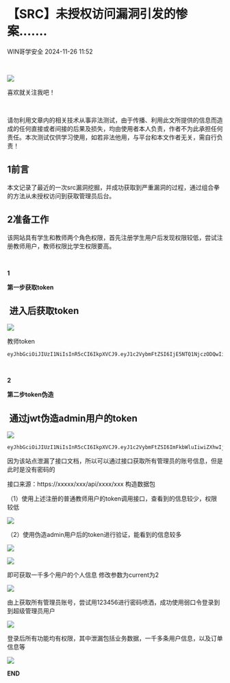 #  【SRC】未授权访问漏洞引发的惨案.......   
 WIN哥学安全   2024-11-26 11:52  
  
   
  
![](https://mmbiz.qpic.cn/mmbiz_png/nKibbsr7q5Uoic4HqaOR77KgQOr062ubgGR7k9HhTqwJWan2KibZRiczhxkEzyKMBGO4LQDicBMFMPcJgp3RI6ia8IzA/640?&random=0.3290816606122484&random=0.9517387405783253&random=0.43431524734947935&random=0.237828936192382&random=0.9537626908424166&random=0.6387630464803715&random=0.919847720603056 "")  
  
喜欢就关注我吧！  

				  
  
   
  
请勿利用文章内的相关技术从事非法测试，由于传播、利用此文所提供的信息而造成的任何直接或者间接的后果及损失，均由使用者本人负责，作者不为此承担任何责任。本次测试仅供学习使用，如若非法他用，与平台和本文作者无关，需自行负责！  
## 1前言  
  
本文记录了最近的一次src漏洞挖掘，并成功获取到严重漏洞的过程，通过组合拳的方法从未授权访问到获取管理员后台。  
## 2准备工作  
  
该网站具有学生和教师两个角色权限，首先注册学生用户后发现权限较低，尝试注册教师用户，教师权限比学生权限要高。  
  
   
  
**1**  
  
**第一步获取token**  

				  
##  进入后获取token  
  
![](https://mmbiz.qpic.cn/mmbiz_png/hcaMvQ2BB2zMuFMSHXkV7Ca3ajedakbOugVFrHEY9Ea29uXru05bpAvUPek1oSnpkzVEaX4TO22FpmklBAhn2Q/640?wx_fmt=png&from=appmsg&random=0.12474528322471956&random=0.22236825794021065&random=0.19238124719161798&random=0.7706401021068534&random=0.6331112738812275&random=0.07593278256944358&random=0.041370982055274785&random=0.6842279317928417 "")  
  
教师token  
```
eyJhbGciOiJIUzI1NiIsInR5cCI6IkpXVCJ9.eyJ1c2VybmFtZSI6IjE5NTQ1NjczODQwIiwiZXhwIjoxNzI0OTAwNDMzfQ.gOCnzTizCYxF0MKDt3NshtKPyWvd67AOUp9Wr0C7V34

```  
  
   
  
**2**  
  
**第二步token伪造**  

				  
##  通过jwt伪造admin用户的token  
  
![](https://mmbiz.qpic.cn/mmbiz_png/hcaMvQ2BB2zMuFMSHXkV7Ca3ajedakbOEr2j3vKasbILmtocMfko3ObdGCFbIVeZayLahNZ2pFzjlMFqw7fGRw/640?wx_fmt=png&from=appmsg&random=0.5126000284724266&random=0.9173590569038141&random=0.3418087461512138&random=0.7672650134423697&random=0.9650332229174015&random=0.7930317131646085&random=0.4649993023355512&random=0.7780990020327263 "")  
```
eyJhbGciOiJIUzI1NiIsInR5cCI6IkpXVCJ9.eyJ1c2VybmFtZSI6ImFkbWluIiwiZXhwIjoxNzI0ODk3MTgzfQ.nL7duNpjz0lId9kkYtViQCV_LnGAP9VXd6RGfsk0vtU
```  
  
因为该站点泄漏了接口文档，所以可以通过接口获取所有管理员的账号信息，但是此时是没有密码的  
  
接口来源：https://xxxxx/xxx/api/xxxx/xxx 构造数据包   
  
（1）使用上述注册的普通教师用户的token调用接口，查看到的信息较少，权限较低  
  
![](https://mmbiz.qpic.cn/mmbiz_png/hcaMvQ2BB2zMuFMSHXkV7Ca3ajedakbOQoUvBh1uLkGEHYVj8Re0dpdkic8G2ljAsC5ic7ibyVMF8xOdQcG1BjLOw/640?wx_fmt=png&from=appmsg&random=0.8753611430318766&random=0.263125606538674&random=0.4014590980825108&random=0.7565277519317741&random=0.5819198796078202&random=0.18975209114352642&random=0.9338199582772806&random=0.07498989628075647 "")  
  
（2）使用伪造admin用户后的token进行验证，能看到的信息较多  
  
![](https://mmbiz.qpic.cn/mmbiz_png/hcaMvQ2BB2zMuFMSHXkV7Ca3ajedakbOtdL9fooGm8ck5O7wzVtIGM0PgE4LKfKew7ZzIfE0dQausI5hdqIJjg/640?wx_fmt=png&from=appmsg&random=0.06544249687894999&random=0.36988901682598696&random=0.6620606892867515&random=0.9610748234122923&random=0.4539575687421733&random=0.09871159625415893&random=0.6008393773012317&random=0.0022504509072731604 "")  
  
![](https://mmbiz.qpic.cn/mmbiz_png/hcaMvQ2BB2zMuFMSHXkV7Ca3ajedakbOz4AlN06uAGyqZXLI86PoPFp6C4rr4q1YDjStyH8vFT8v8CCRjsEXGg/640?wx_fmt=png&from=appmsg&random=0.3658774706948489&random=0.186272286931372&random=0.0638241618515385&random=0.1727105507560205&random=0.16300842606273314&random=0.724012203773724&random=0.9959427752336258&random=0.16415837111654485 "")  
  
即可获取一千多个用户的个人信息
修改参数为current为2  
  
![](https://mmbiz.qpic.cn/mmbiz_png/hcaMvQ2BB2zMuFMSHXkV7Ca3ajedakbOuf8djic0Efdk9QzlicVx9iaIC6RvFEf9rYQJt3R39BxEGSqoxLCRjXicyg/640?wx_fmt=png&from=appmsg&random=0.5530850593862524&random=0.21391013630711697&random=0.9528038849832721&random=0.8881202011353415&random=0.04382447465515216&random=0.7423721691916325&random=0.5160754785087069&random=0.7247604816744111 "")  
  
由上获取所有管理员账号，尝试用123456进行密码喷洒，成功使用弱口令登录到到超级管理员用户  
  
![](https://mmbiz.qpic.cn/mmbiz_png/hcaMvQ2BB2zMuFMSHXkV7Ca3ajedakbO7NDka3kcLQSRgSYPE6jWOibNkADOU0wJR0QYdsMcj3ZrR2IL9awHZyQ/640?wx_fmt=png&from=appmsg&random=0.024465541587981088&random=0.8484810294382599&random=0.15354010693071451&random=0.349290321592739&random=0.11404481515799603&random=0.3870339860448859&random=0.7286861838666567&random=0.12539335507268734 "")  
  
登录后所有功能均有权限，其中泄漏包括业务数据，一千多条用户信息，以及订单信息等  
  
![](https://mmbiz.qpic.cn/mmbiz_png/hcaMvQ2BB2zMuFMSHXkV7Ca3ajedakbORIZ6vEsn9MfUxYusSzzvldKnWVsumNmJnvfBwuLXN7H2waOMsJSDeA/640?wx_fmt=png&from=appmsg&random=0.10980474385817107&random=0.07671556204031149&random=0.8240894567117358&random=0.7488330200895952&random=0.20561622536410828&random=0.6380179663020875&random=0.2895443232555346 "")  
  
  
**END**  
  
  

